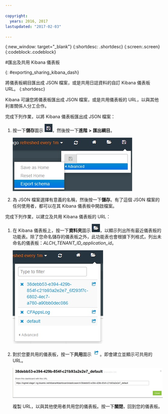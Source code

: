 ```yaml
---

copyright:
  years: 2016, 2017
lastupdated: "2017-02-03"

---
```


<!-- Common attributes used in the template are defined as follows: -->
{:new_window: target="_blank"}
{:shortdesc: .shortdesc}
{:screen:.screen}
{:codeblock:.codeblock}


#匯出及共用 Kibana 儀表板
<!-- for example, Uploading your data -->
{: #exporting_sharing_kibana_dash}
<!-- Provide an appropriate ID above -->

<!-- The short description section should include a sentence describing why this task is needed. For search engine optimization, include the service long name and "Bluemix". For example: -->

將儀表板綱目匯出成 JSON 檔案，或是共用日誌資料的自訂 Kibana 儀表板 URL。
{:shortdesc}

<!-- Include a sentence to briefly introduce the steps/subtopics. Example: -->
Kibana 可讓您將儀表板匯出成 JSON 檔案，或是共用儀表板的 URL，以與其他利害關係人分工合作。

完成下列作業，以將 Kibana 儀表板匯出成 JSON 檔案：

1. 按一下**儲存**圖示 ![儲存圖示](images/logging_save.jpg)，然後按一下**進階** **>** **匯出綱目**。

    ![將儀表板匯出成 JSON 檔案](images/logging_export_json.jpg)

2. 為 JSON 檔案選擇有意義的名稱，然後按一下**儲存**。有了這個 JSON 檔案的任何使用者，都可以在其 Kibana 儀表板中開啟檔案。 

完成下列作業，以建立及共用 Kibana 儀表板的 URL：

1. 在 Kibana 儀表板上，按一下**資料夾**圖示 ![資料夾圖示](images/logging_folder.jpg)，以顯示列出所有最近儀表板的功能表。除了您命名儲存的儀表板之外，此功能表也會根據下列格式，列出未命名的儀表板：*ALCH_TENANT_ID_application_id*。 

    ![儀表板清單](images/logging_list_of_dashboards.jpg)

2. 對於您要共用的儀表板，按一下**共用**圖示 ![共用圖示](images/logging_create_url.jpg)。即會建立並顯示可共用的 URL。 

    ![可共用的 URL 窗格](images/logging_shareable_link_popup.jpg)

    複製 URL，以與其他使用者共用您的儀表板。按一下**關閉**，回到您的儀表板。
